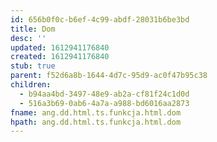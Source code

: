 ```yaml
---
id: 656b0f0c-b6ef-4c99-abdf-28031b6be3bd
title: Dom
desc: ''
updated: 1612941176840
created: 1612941176840
stub: true
parent: f52d6a8b-1644-4d7c-95d9-ac0f47b95c38
children:
  - b94aa4bd-3497-48e9-ab2a-cf81f24c1d0d
  - 516a3b69-0ab6-4a7a-a988-bd6016aa2873
fname: ang.dd.html.ts.funkcja.html.dom
hpath: ang.dd.html.ts.funkcja.html.dom
---
```



